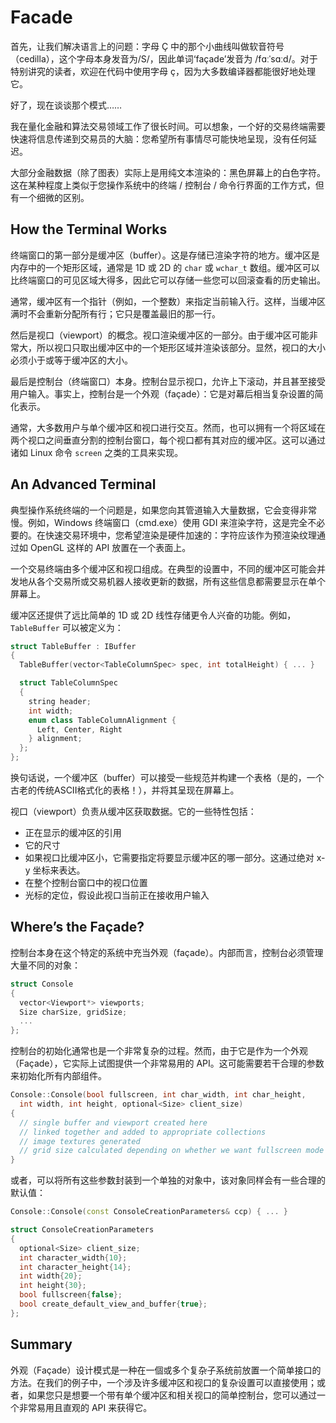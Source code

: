 # Facade

首先，让我们解决语言上的问题：字母 Ç 中的那个小曲线叫做软音符号（cedilla），这个字母本身发音为/S/，因此单词‘façade’发音为 /fɑːˈsɑːd/。对于特别讲究的读者，欢迎在代码中使用字母 ç，因为大多数编译器都能很好地处理它。

好了，现在谈谈那个模式……

我在量化金融和算法交易领域工作了很长时间。可以想象，一个好的交易终端需要快速将信息传递到交易员的大脑：您希望所有事情尽可能快地呈现，没有任何延迟。

大部分金融数据（除了图表）实际上是用纯文本渲染的：黑色屏幕上的白色字符。这在某种程度上类似于您操作系统中的终端 / 控制台 / 命令行界面的工作方式，但有一个细微的区别。

## How the Terminal Works

终端窗口的第一部分是缓冲区（buffer）。这是存储已渲染字符的地方。缓冲区是内存中的一个矩形区域，通常是 1D 或 2D 的 `char` 或 `wchar_t` 数组。缓冲区可以比终端窗口的可见区域大得多，因此它可以存储一些您可以回滚查看的历史输出。

通常，缓冲区有一个指针（例如，一个整数）来指定当前输入行。这样，当缓冲区满时不会重新分配所有行；它只是覆盖最旧的那一行。

然后是视口（viewport）的概念。视口渲染缓冲区的一部分。由于缓冲区可能非常大，所以视口只取出缓冲区中的一个矩形区域并渲染该部分。显然，视口的大小必须小于或等于缓冲区的大小。

最后是控制台（终端窗口）本身。控制台显示视口，允许上下滚动，并且甚至接受用户输入。事实上，控制台是一个外观（façade）：它是对幕后相当复杂设置的简化表示。

通常，大多数用户与单个缓冲区和视口进行交互。然而，也可以拥有一个将区域在两个视口之间垂直分割的控制台窗口，每个视口都有其对应的缓冲区。这可以通过诸如 Linux 命令 `screen` 之类的工具来实现。

## An Advanced Terminal

典型操作系统终端的一个问题是，如果您向其管道输入大量数据，它会变得非常慢。例如，Windows 终端窗口（cmd.exe）使用 GDI 来渲染字符，这是完全不必要的。在快速交易环境中，您希望渲染是硬件加速的：字符应该作为预渲染纹理通过如 OpenGL 这样的 API 放置在一个表面上。

一个交易终端由多个缓冲区和视口组成。在典型的设置中，不同的缓冲区可能会并发地从各个交易所或交易机器人接收更新的数据，所有这些信息都需要显示在单个屏幕上。

缓冲区还提供了远比简单的 1D 或 2D 线性存储更令人兴奋的功能。例如，`TableBuffer` 可以被定义为：

```c++
struct TableBuffer : IBuffer
{
  TableBuffer(vector<TableColumnSpec> spec, int totalHeight) { ... }

  struct TableColumnSpec
  {
    string header;
    int width;
    enum class TableColumnAlignment {
      Left, Center, Right
    } alignment;
  };
};
```

换句话说，一个缓冲区（buffer）可以接受一些规范并构建一个表格（是的，一个古老的传统ASCII格式化的表格！），并将其呈现在屏幕上。

视口（viewport）负责从缓冲区获取数据。它的一些特性包括：

- 正在显示的缓冲区的引用
- 它的尺寸
- 如果视口比缓冲区小，它需要指定将要显示缓冲区的哪一部分。这通过绝对 x-y 坐标来表达。
- 在整个控制台窗口中的视口位置
- 光标的定位，假设此视口当前正在接收用户输入

## Where’s the Façade?

控制台本身在这个特定的系统中充当外观（façade）。内部而言，控制台必须管理大量不同的对象：

```c++
struct Console
{
  vector<Viewport*> viewports;
  Size charSize, gridSize;
  ...
};
```

控制台的初始化通常也是一个非常复杂的过程。然而，由于它是作为一个外观（Façade），它实际上试图提供一个非常易用的 API。这可能需要若干合理的参数来初始化所有内部组件。

```c++
Console::Console(bool fullscreen, int char_width, int char_height,
  int width, int height, optional<Size> client_size)
{
  // single buffer and viewport created here
  // linked together and added to appropriate collections
  // image textures generated
  // grid size calculated depending on whether we want fullscreen mode
}
```

或者，可以将所有这些参数封装到一个单独的对象中，该对象同样会有一些合理的默认值：

```c++
Console::Console(const ConsoleCreationParameters& ccp) { ... }

struct ConsoleCreationParameters
{
  optional<Size> client_size;
  int character_width{10};
  int character_height{14};
  int width{20};
  int height{30};
  bool fullscreen{false};
  bool create_default_view_and_buffer{true};
};
```

## Summary

外观（Façade）设计模式是一种在一個或多个复杂子系统前放置一个简单接口的方法。在我们的例子中，一个涉及许多缓冲区和视口的复杂设置可以直接使用；或者，如果您只是想要一个带有单个缓冲区和相关视口的简单控制台，您可以通过一个非常易用且直观的 API 来获得它。
